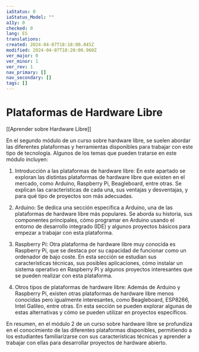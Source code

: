 ```yaml
---
iaStatus: 0
iaStatus_Model: ""
a11y: 0
checked: 0
lang: ES
translations: 
created: 2024-04-07T18:18:00.045Z
modified: 2024-04-07T18:20:06.960Z
ver_major: 0
ver_minor: 1
ver_rev: 1
nav_primary: []
nav_secondary: []
tags: []
---
```

# Plataformas de Hardware Libre

[[Aprender sobre Hardware Libre]]

En el segundo módulo de un curso sobre hardware libre, se suelen abordar las diferentes plataformas y herramientas disponibles para trabajar con este tipo de tecnología. Algunos de los temas que pueden tratarse en este módulo incluyen:

1. Introducción a las plataformas de hardware libre: En este apartado se exploran las distintas plataformas de hardware libre que existen en el mercado, como Arduino, Raspberry Pi, Beagleboard, entre otras. Se explican las características de cada una, sus ventajas y desventajas, y para qué tipo de proyectos son más adecuadas.

2. Arduino: Se dedica una sección específica a Arduino, una de las plataformas de hardware libre más populares. Se aborda su historia, sus componentes principales, cómo programar en Arduino usando el entorno de desarrollo integrado (IDE) y algunos proyectos básicos para empezar a trabajar con esta plataforma.

3. Raspberry Pi: Otra plataforma de hardware libre muy conocida es Raspberry Pi, que se destaca por su capacidad de funcionar como un ordenador de bajo coste. En esta sección se estudian sus características técnicas, sus posibles aplicaciones, cómo instalar un sistema operativo en Raspberry Pi y algunos proyectos interesantes que se pueden realizar con esta plataforma.

4. Otros tipos de plataformas de hardware libre: Además de Arduino y Raspberry Pi, existen otras plataformas de hardware libre menos conocidas pero igualmente interesantes, como Beagleboard, ESP8266, Intel Galileo, entre otras. En esta sección se pueden explorar algunas de estas alternativas y cómo se pueden utilizar en proyectos específicos.

En resumen, en el módulo 2 de un curso sobre hardware libre se profundiza en el conocimiento de las diferentes plataformas disponibles, permitiendo a los estudiantes familiarizarse con sus características técnicas y aprender a trabajar con ellas para desarrollar proyectos de hardware abierto.

